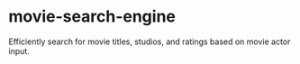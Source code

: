 # movie-search-engine
Efficiently search for movie titles, studios, and ratings based on movie actor input.
